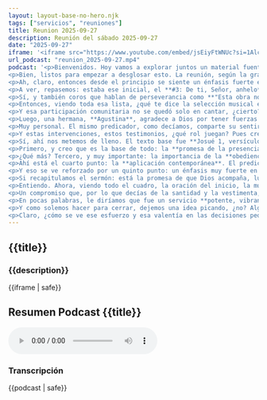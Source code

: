 ```yaml
---
layout: layout-base-no-hero.njk
tags: ["servicios", "reuniones"]
title: Reunion 2025-09-27
description: Reunión del sábado 2025-09-27
date: "2025-09-27"
iframe: '<iframe src="https://www.youtube.com/embed/jsEiyFtWNUc?si=1AlctgKh4tD7A1mT" title="YouTube video player" frameborder="0" allow="accelerometer; autoplay; clipboard-write; encrypted-media; gyroscope; picture-in-picture; web-share" referrerpolicy="strict-origin-when-cross-origin" allowfullscreen></iframe>'
url_podcast: "reunion_2025-09-27.mp4"
podcast: '<p>Bienvenidos. Hoy vamos a explorar juntos un material fuente específico: la grabación de una reunión de la Iglesia del **27 de septiembre de 2025**. Viene del canal de YouTube IEADCR F3384. El objetivo que tenemos es ofrecer un resumen claro, conciso para la gente que visita el sitio web de la Iglesia. Queremos destacar los momentos clave: la música, el mensaje, el ambiente general, o sea, ver qué himnos se cantaron, si hubo participaciones especiales, si se mencionó alguna visita. Y bueno, ¿cuál fue la enseñanza central de ese día?</p>
<p>Bien, listos para empezar a desglosar esto. La reunión, según la grabación, arranca con un llamado a **ponerse de pie** y bueno, empiezan a cantar un himno. Exacto, empiezan con el **Himno número 3: De ti, Señor, anhelo**. Y fíjate que ese inicio ya marca un tono, eh. ¿En qué sentido? En el sentido de **búsqueda, de dependencia**. Y casi de inmediato se refuerza con una invitación a **clamar al Señor**. Se recuerdan promesas como "Clama a mí y yo te responderé" o la invitación de Jesús, esa tan conocida: "Venid a mí todos los que están trabajados y cargados".</p>
<p>Ah, claro, entonces desde el principio se siente un énfasis fuerte en la **oración**, en buscar esa presencia divina, en entregar las cargas, ¿no? Y también en orar por otros, por los que no estaban. Entiendo, se crea como una atmósfera de de búsqueda, de confianza desde el arranque. Y la música, parece que la música fue un pilar en eso. Mencionaste el primer himno, pero hubo más, ¿verdad? Uff, sí, la música es un componente central, clarísimo. Identificamos varios himnos y coros a lo largo de toda la grabación.</p>
<p>A ver, repasemos: estaba ese inicial, el **#3: De ti, Señor, anhelo**. Luego aparece el **#228: ¿Quién irá por mí?** Ese ya mete el tema del **servicio, de la misión**. Interesante cómo cambia el enfoque. Sí, después el **#284: Salvador Jesucristo**, que es más sobre la experiencia personal de salvación. Y entre medio, bueno, varios coros. ¿Coros como cuáles? Pues coros sobre la recompensa futura, tipo: **"Ya viene la recompensa"** o **"Oh, Sión, oh, Jerusalén, qué bonita eres"**. También uno que dice: **"Regocíjate y canta"**. Muy enfocados en la esperanza y la alegría, parece. Totalmente. Y otros que surgieron, digamos, más ligados a momentos específicos, como un coro: **"Dios está aquí"** que se mencionó durante un testimonio. O los más clásicos como: **"Tengo un amigo que me ama"**, **"Una mirada de fe"**, **"Solo Dios hace al hombre feliz"**. Una variedad importante.</p>
<p>Sí, y también coros que hablan de perseverancia como **"Esta obra no va a parar"** o de la manifestación del poder divino: **"El fuego cae, cae, cae"**. Incluso himnos más contemporáneos como **"Levanto mis manos"**, que lo cantó una hermana hablando de confianza en la dificultad. Y mencionaste que el líder cantó uno también. Sí, el que dirigía el servicio cantó **"Alfarero"** justo antes de la prédica, conectándolo con eso de ser moldeados por Dios. Y hasta un coro específico para la ofrenda: **"Multiplícalo"**.</p>
<p>Entonces, viendo toda esa lista, ¿qué te dice la selección musical en conjunto? No parece azarosa. Para nada. Lo fascinante es cómo la música va tejiendo una narrativa, ¿no? Los temas que se repiten son claros: **buscar a Dios, la salvación, el llamado a servir, la perseverancia ante las pruebas, confiar en que Dios está presente y la esperanza del cielo**. Construye un viaje emocional y temático. Exacto. Y el hecho de que indiquen "pónganse de pie" sugiere una **adoración muy activa, muy comunitaria**. No es solo escuchar, es participar juntos.</p>
<p>Y esa participación comunitaria no se quedó solo en cantar, ¿cierto? ¿Mencionaste los testimonios? Hubo momentos donde la gente compartió sus experiencias. Ciertamente. El audio dice "algunas oportunidades", lo que da a entender que es algo habitual en sus reuniones. Y hubo participaciones concretas, ¿como cuáles? Se mencionaron nombres. Sí, se nombra y se bendice a una hermana, **Claudia**, y a un hermano, **Santiago**. No se aclara si son visitas o miembros conocidos, pero hay un reconocimiento.</p>
<p>Luego, una hermana, **Agustina**, agradece a Dios por tener fuerzas para ir y, bueno, hasta comenta que la iglesia se ve bonita. Pequeños detalles que muestran la vida de la congregación. Exacto. Y el hermano **Samuel** también comparte un agradecimiento, habla de confiar en Dios a pesar de las luchas, y fíjate, conecta con la música mencionando el coro "Dios está aquí". Ah, mira cómo se entrelaza todo. Sí, y hubo otros momentos. Una hermana, no se da el nombre, introduce el himno **"Levanto mis manos"** y lo hace hablando de **confiar en Dios**, aun con dificultades, con peticiones personales. Muy personal, entonces.</p>
<p>Muy personal. El mismo predicador, como decíamos, comparte su sentir al cantar "Alfarero". Y luego otra hermana, tampoco se dice el nombre, da una reflexión más larga. ¿Sobre qué habló? Ella habló sobre la necesidad de **perdonar**, meditó sobre problemas familiares fuertes: enfermedad, adicción, separación. Y encontró consuelo leyendo el **Salmo 121**. De hecho, lo leyó en voz alta y lo relacionó con otra hermana que recordaba. Y terminó orando específicamente por su **nieto** que estaba allí presente. Vaya, momentos muy íntimos y también de preocupación por la familia, por las nuevas generaciones. Totalmente.</p>
<p>Y estas intervenciones, estos testimonios, ¿qué rol juegan? Pues creo que son clave. Primero, **aterrizan los grandes temas de la fe en la vida real**, ¿no? Las luchas, la necesidad de Dios. Todo se vuelve más concreto, le dan carne y hueso a la doctrina, digamos. Justo. Segundo, **construyen comunidad**. Escuchar al otro, su fe, sus problemas, eso une y anima mucho. Y tercero, **preparan el ambiente para el mensaje principal**. Demuestran que la enseñanza que va a venir no es algo abstracto, sino que responde a necesidades reales de la gente que está ahí. Entiendo. Preparan el terreno, como decías. Y ese terreno nos lleva ahora sí al mensaje central, a la prédica. Mencionaste que se basó en el libro de **Josué, capítulo 1**.</p>
<p>Sí, ahí nos metemos de lleno. El texto base fue **Josué 1, versículos del 5 al 9** y luego también se mencionó el versículo 18. ¿Y cuál fue el eje? ¿La idea principal? El eje fue sin duda la exhortación: **"Esfuérzate y sé valiente"**. El predicador repitió esa frase varias veces, con mucha insistencia. Y "esfuérzate y sé valiente" suena potente. ¿Cómo desarrolló esa idea? Bueno, podemos identificar varios puntos clave que salieron de esa lectura de Josué 1.</p>
<p>Primero, y creo que es la base de todo: la **promesa de la presencia divina**. La promesa a Josué. Exacto, se recalcó mucho esa seguridad que Dios le da: **"Como estuve con Moisés, estaré contigo, no te dejaré ni te desampararé"**. Esto se presentó como la garantía fundamental contra cualquier oposición. La idea era: **"Nadie te podrá hacer frente porque Dios está contigo"**. O sea, la valentía no viene de uno mismo, sino de esa compañía asegurada. Ese ser valientes se vinculó directamente a la capacidad de **superar obstáculos reales**. ¿Mencionó ejemplos? Sí, por ejemplo, el esfuerzo que implica **congregarse regularmente**, mantenerse firme en la fe. Se aplicó a la vida práctica. Es una fe que demanda acción, coraje. Entendido: promesa divina y respuesta humana activa.</p>
<p>¿Qué más? Tercero, y muy importante: la importancia de la **obediencia a la Palabra**. Se subrayó mucho la instrucción a Josué de **meditar en este libro de la ley día y noche**. Pero no solo meditar, sino sobre todo **actuar conforme a ella**, sin desviarse ni a derecha ni a izquierda. ¿Y por qué tan crucial la obediencia? Porque se presentó como la **condición para que las cosas vayan bien**, para la prosperidad en el camino de Dios, citando el texto: **"Entonces harás prosperar tu camino y todo te saldrá bien"**. La obediencia no es opcional, es el camino al éxito, digamos, espiritual. Vale. Presencia, esfuerzo, obediencia, ¿cómo lo conectó con el hoy?</p>
<p>Ahí está el cuarto punto: la **aplicación contemporánea**. El predicador no dejó la historia en el pasado, habló de la necesidad de **perseverar, hoy**. Usó frases como: **"Esto no es del que corre, sino del que persevera hasta el final"**, aplicándolo a la resistencia en la fe actual. Exacto. Y vinculó la urgencia de esta fe esforzada con la creencia de que **Cristo viene pronto**. Además, lanzó una advertencia clara contra confiar en soluciones humanas en lugar de Dios, citando aquello de: **"Maldito el varón que confía en el hombre"**. Trajo el mensaje de Josué directamente a los desafíos del presente. Se nota un mensaje que busca animar, pero también responsabilizar bastante al oyente. Sin duda alguna.</p>
<p>Y eso se ve reforzado por un quinto punto: un énfasis muy fuerte en la **santidad**. ¿Santidad en qué sentido? Integral. Citó Hebreos: **"Sin paz y sin santidad, nadie verá al Señor"**. Habló de buscar la santidad en cuerpo, alma y espíritu, y dio un ejemplo muy concreto: la **modestia en la vestimenta**. Ah, ¿mencionó eso específicamente? Sí, lo contrastó con lo que percibía como una falta de diferencia entre creyentes y no creyentes en otros lados, especialmente en cómo se visten, quizás refiriéndose al verano o a tendencias generales. Buscaba una **diferencia visible, una marca de santidad práctica**. Y al principio dijiste que también mencionó el versículo 18 de Josué 1. ¿Qué aportó eso? La **obediencia o la consecuencia de la desobediencia** se planteó como un asunto vital. Uff, un mensaje completo, entonces.</p>
<p>Si recapitulamos el sermón: está la promesa de que Dios acompaña, luego el llamado a **esforzarse y ser valientes**. La **obediencia a la Palabra** como clave para que todo salga bien. La aplicación a los problemas de hoy. Un fuerte llamado a la **santidad práctica** y una advertencia final sobre la rebelión. Es intenso, intenso y exigente. Sí, pero fíjate en la estructura, la exigencia: esfuerzo, valentía, obediencia, siempre viene después o junto a la promesa fundamental: **Dios está contigo. No te va a dejar**. No es "esfuérzate para ganarte la presencia de Dios", sino más bien **"esfuérzate porque ya tienes esa presencia asegurada"**. Ah, ese matiz es importante, no es una carga, sino una respuesta a una gracia recibida. Exacto, busca motivar a una acción decidida, sí, pero anclada en la seguridad del apoyo divino, no en la pura fuerza de voluntad humana.</p>
<p>Entiendo. Ahora, viendo todo el cuadro, la oración del inicio, la música que contaba una historia, los testimonios tan personales y este sermón tan potente, ¿qué imagen general te deja esta reunión? Me deja la imagen de una **comunidad que se ve a sí misma como en un camino, una jornada que requiere lucha, esfuerzo constante, valentía**. No es una fe pasiva, para nada. Reconocen que hay dificultades, como vimos en los testimonios. Sí, muy claramente, pero la respuesta es una apelación fuerte a **confiar en Dios, a obedecer su palabra, a perseverar**. La música, los testimonios, la enseñanza. Todo parece trabajar junto para reforzar ese mensaje de **compromiso activo** y a la vez de **esperanza firme**.</p>
<p>Un compromiso que, por lo que decías de la santidad y la vestimenta, esperan que se note por fuera también. Sí, hay una intención clara de que la fe no sea solo algo de adentro o del domingo. Quieren que tenga implicaciones **visibles, prácticas en el día a día**. Es una mezcla de ánimo: "Dios está contigo" y exhortación: "Esfuérzate, sé santo", buscando formar creyentes, bueno, comprometidos y resilientes para lo que ven como tiempos difíciles y urgentes. Bien. Creo que con esto tenemos una visión bastante completa. Si tuviéramos que hacer ese resumen rápido para alguien que entra a la web de la Iglesia y se pregunta: "¿Cómo fue esa reunión del 27 de septiembre?", ¿qué le diríamos?</p>
<p>En pocas palabras, le diríamos que fue un servicio **potente, vibrante**, enfocado en **fortalecer la fe para la acción**. Que hubo mucha **adoración con música variada**, himnos y coros que hablaban de buscar a Dios, de confiar en él, de la esperanza futura. Que se escucharon **testimonios personales muy reales** sobre luchas y fe. Y el mensaje central, y que el mensaje central basado en Josué 1 fue un llamado muy potente a **esforzarse y ser valientes**, a **obedecer la Palabra** con la seguridad de que Dios acompaña siempre, y que se insistió en la necesidad de **perseverar y de vivir en santidad cada día**. O sea, una reunión que buscó dar ánimo, pero también plantear un desafío. Claro, exactamente eso. Buscó equipar a la gente con confianza en Dios y a la vez con un sentido de responsabilidad para vivir esa fe de forma activa. El ambiente general que se percibe es de **exhortación mutua y de un compromiso compartido**. Perfecto.</p>
<p>Y como solemos hacer para cerrar, dejemos una idea picando, ¿no? Algo para que quien nos escucha le dé una vuelta, algo que surja de este material. Sí, y creo que en este caso es bastante evidente, ¿verdad? La pregunta que queda flotando y que viene directo del corazón de este servicio, es ese llamado tan insistente a **esforzarse y ser valiente** que está basado en la promesa de que Dios acompaña. Bueno, ¿cómo se traduce eso en lo concreto, en el día a día?</p>
<p>Claro, ¿cómo se ve ese esfuerzo y esa valentía en las decisiones pequeñas, en las actitudes, en las acciones cotidianas? Una vez que sales del templo, donde hay apoyo, ¿cómo se manifiesta eso fuera de la reunión? Una excelente pregunta para conectar la experiencia del culto con la vida real. Y con esa reflexión, pues cerramos nuestro análisis de hoy.</p>'
---
```


<section class="reunion section bg-gray-ligth">
  <article class="container full-lg-screen">
    <h2 class="section-title">{{title}}</h2>
    <aside class="text-center">
      <h3 class="p1">{{description}}</h3>
      <div class="video-responsive-container">
        {{iframe | safe}}
      </div>
    </aside>
  </article>

  <article>
    <h2 class="p1">Resumen Podcast {{title}}</h2>
    <audio controls class="p1">
      <source src="/assets/audio/{{url_podcast|safe}}" type="audio/mp4">
      Tu navegador no soporta el elemento de audio.
    </audio>
    <h3 class="p1">Transcripción</h3>
    <div id="transcripcion-podcast">
      {{podcast | safe}}
    </div>
  </article>
</section>
